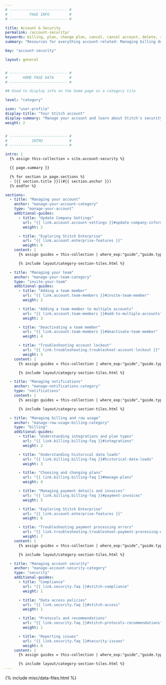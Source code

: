 ```yaml
---
# -------------------------- #
#          PAGE INFO         #
# -------------------------- #

title: Account & Security
permalink: /account-security/
keywords: billing, plan, change plan, cancel, cancel account, delete, remove
summary: "Resources for everything account-related: Managing billing details, inviting team members, security info, and more."

key: "account-security"

layout: general


# -------------------------- #
#       HOME PAGE DATA       #
# -------------------------- #

## Used to display info on the home page as a category tile

level: "category"

icon: "user-profile"
display-title: "Your Stitch account"
display-summary: "Manage your account and learn about Stitch's security practices."
weight: 2


# -------------------------- #
#           INTRO            #
# -------------------------- #

intro: |
  {% assign this-collection = site.account-security %}

  {{ page.summary }}

  {% for section in page.sections %}
  - [{{ section.title }}](#{{ section.anchor }})
  {% endfor %}

sections:
  - title: "Managing your account"
    anchor: "manage-your-account-category"
    type: "manage-your-account"
    additional-guides:
      - title: "Update Company Settings"
        url: "{{ link.account.account-settings }}#update-company-information"
        weight: 2

      - title: "Exploring Stitch Enterprise"
        url: "{{ link.account.enterprise-features }}"
        weight: 6
    content: |
      {% assign guides = this-collection | where_exp:"guide","guide.type contains section.type" | concat: section.additional-guides | sort:"weight" %}

      {% include layout/category-section-tiles.html %}

  - title: "Managing your team"
    anchor: "manage-your-team-category"
    type: "invite-your-team"
    additional-guides:
      - title: "Adding a team member"
        url: "{{ link.account.team-members }}#invite-team-member"
        weight: 2

      - title: "Adding a team member to multiple accounts"
        url: "{{ link.account.team-members }}#add-to-multiple-accounts"
        weight: 3

      - title: "Deactivating a team member"
        url: "{{ link.account.team-members }}#deactivate-team-member"
        weight: 4

      - title: "Troubleshooting account lockout"
        url: "{{ link.troubleshooting.troubleshoot-account-lockout }}"
        weight: 5
    content: |
      {% assign guides = this-collection | where_exp:"guide","guide.type contains section.type" | concat: section.additional-guides | sort:"weight" %}

      {% include layout/category-section-tiles.html %}

  - title: "Managing notifications"
    anchor: "manage-notifications-category"
    type: "notifications"
    content: |
      {% assign guides = this-collection | where_exp:"guide","guide.type contains section.type" | sort:"weight" %}

      {% include layout/category-section-tiles.html %}

  - title: "Managing billing and row usage"
    anchor: "manage-row-usage-billing-category"
    type: "billing"
    additional-guides:
      - title: "Understanding integrations and plan types"
        url: "{{ link.billing.billing-faq }}#integrations"
        weight: 2

      - title: "Understanding historical data loads"
        url: "{{ link.billing.billing-faq }}#historical-data-loads"
        weight: 3

      - title: "Choosing and changing plans"
        url: "{{ link.billing.billing-faq }}#manage-plans"
        weight: 4

      - title: "Managing payment details and invoices"
        url: "{{ link.billing.billing-faq }}#payment-invoices"
        weight: 5

      - title: "Exploring Stitch Enterprise"
        url: "{{ link.account.enterprise-features }}"
        weight: 6

      - title: "Troubleshooting payment processing errors"
        url: "{{ link.troubleshooting.troubleshoot-payment-processing-errors }}"
        weight: 7
    content: |
      {% assign guides = this-collection | where_exp:"guide","guide.type contains section.type" | concat: section.additional-guides | sort:"weight" %}

      {% include layout/category-section-tiles.html %}

  - title: "Managing account security"
    anchor: "manage-account-security-category"
    type: "security"
    additional-guides:
      - title: "Compliance"
        url: "{{ link.security.faq }}#stitch-compliance"
        weight: 1

      - title: "Data access policies"
        url: "{{ link.security.faq }}#stitch-access"
        weight: 1

      - title: "Protocols and recommendations"
        url: "{{ link.security.faq }}#stitch-protocols-recommendations"
        weight: 1

      - title: "Reporting issues"
        url: "{{ link.security.faq }}#security-issues"
        weight: 6
    content: |
      {% assign guides = this-collection | where_exp:"guide","guide.type contains section.type" | concat: section.additional-guides | sort:"weight" %}

      {% include layout/category-section-tiles.html %}
---
```

{% include misc/data-files.html %}
